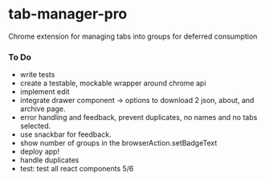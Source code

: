 # tab-manager-pro
Chrome extension for managing tabs into groups for deferred consumption

### To Do ###
- write tests
- create a testable, mockable wrapper around chrome api
- implement edit
- integrate drawer component -> options to download 2 json, about, and archive page.
- error handling and feedback, prevent duplicates, no names and no tabs selected.
- use snackbar for feedback.
- show number of groups in the browserAction.setBadgeText
- deploy app!
- handle duplicates
- test: test all react components 5/6